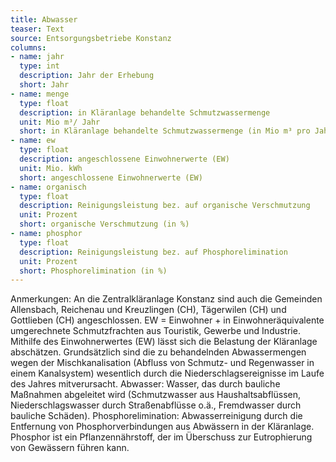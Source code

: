 ```yaml
---
title: Abwasser
teaser: Text
source: Entsorgungsbetriebe Konstanz
columns:
- name: jahr
  type: int
  description: Jahr der Erhebung
  short: Jahr
- name: menge
  type: float
  description: in Kläranlage behandelte Schmutzwassermenge
  unit: Mio m³/ Jahr
  short: in Kläranlage behandelte Schmutzwassermenge (in Mio m³ pro Jahr)
- name: ew
  type: float
  description: angeschlossene Einwohnerwerte (EW)
  unit: Mio. kWh
  short: angeschlossene Einwohnerwerte (EW)
- name: organisch
  type: float
  description: Reinigungsleistung bez. auf organische Verschmutzung
  unit: Prozent
  short: organische Verschmutzung (in %)
- name: phosphor
  type: float
  description: Reinigungsleistung bez. auf Phosphorelimination
  unit: Prozent
  short: Phosphorelimination (in %)
---
```

Anmerkungen:
An die Zentralkläranlage Konstanz sind auch die Gemeinden Allensbach, Reichenau und Kreuzlingen (CH), Tägerwilen (CH) und Gottlieben (CH) angeschlossen.
EW = Einwohner + in Einwohneräquivalente umgerechnete Schmutzfrachten aus Touristik, Gewerbe und Industrie. Mithilfe des Einwohnerwertes (EW) lässt sich die Belastung der Kläranlage abschätzen. Grundsätzlich sind die zu behandelnden Abwassermengen wegen der Mischkanalisation (Abfluss von Schmutz- und Regenwasser in einem Kanalsystem) wesentlich durch die Niederschlagsereignisse im Laufe des Jahres mitverursacht. 
Abwasser: Wasser, das durch bauliche Maßnahmen abgeleitet wird (Schmutzwasser aus Haushaltsabflüssen, Niederschlagswasser durch Straßenabflüsse o.ä., Fremdwasser durch bauliche Schäden).
Phosphorelimination: Abwasserreinigung durch die Entfernung von Phosphorverbindungen aus Abwässern in der Kläranlage. Phosphor ist ein Pflanzennährstoff, der im Überschuss zur Eutrophierung von Gewässern führen kann. 
